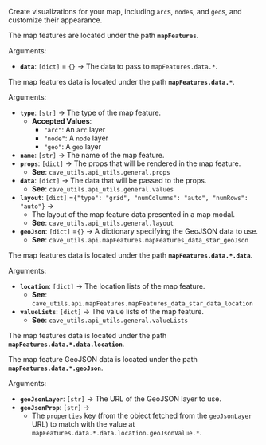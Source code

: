 Create visualizations for your map, including `arc`s, `node`s, and `geo`s, and customize their appearance.

The map features are located under the path **`mapFeatures`**.

Arguments:

* **`data`**: `[dict]` = `{}` &rarr; The data to pass to `mapFeatures.data.*`.

The map features data is located under the path **`mapFeatures.data.*`**.

Arguments:

* **`type`**: `[str]` &rarr; The type of the map feature.
    * **Accepted Values**:
        * `"arc"`: An `arc` layer
        * `"node"`: A `node` layer
        * `"geo"`: A `geo` layer
* **`name`**: `[str]` &rarr; The name of the map feature.
* **`props`**: `[dict]` &rarr; The props that will be rendered in the map feature.
    * **See**: `cave_utils.api_utils.general.props`
* **`data`**: `[dict]` &rarr; The data that will be passed to the props.
    * **See**: `cave_utils.api_utils.general.values`
* **`layout`**: `[dict]` =`{"type": "grid", "numColumns": "auto", "numRows": "auto"}` &rarr;
    * The layout of the map feature data presented in a map modal.
    * **See**: `cave_utils.api_utils.general.layout`
* **`geoJson`**: `[dict]` =`{}` &rarr; A dictionary specifying the GeoJSON data to use.
    * **See**: `cave_utils.api.mapFeatures.mapFeatures_data_star_geoJson`

The map features data is located under the path **`mapFeatures.data.*.data`**.

Arguments:

* **`location`**: `[dict]` &rarr; The location lists of the map feature.
    * **See**: `cave_utils.api.mapFeatures.mapFeatures_data_star_data_location`
* **`valueLists`**: `[dict]` &rarr; The value lists of the map feature.
    * **See**: `cave_utils.api_utils.general.valueLists`

The map features data is located under the path **`mapFeatures.data.*.data.location`**.

The map feature GeoJSON data is located under the path **`mapFeatures.data.*.geoJson`**.

Arguments:

* **`geoJsonLayer`**: `[str]` &rarr; The URL of the GeoJSON layer to use.
* **`geoJsonProp`**: `[str]` &rarr;
    * The `properties` key (from the object fetched from the `geoJsonLayer` URL) to match with the value at `mapFeatures.data.*.data.location.geoJsonValue.*`.